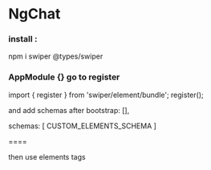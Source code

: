 # NgChat

### install :

npm i swiper @types/swiper


### AppModule {} go to register

import { register } from 'swiper/element/bundle';
register();

and add schemas after bootstrap: [],

schemas: [ CUSTOM_ELEMENTS_SCHEMA ]

==== 

then use elements tags